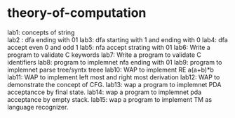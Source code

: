# theory-of-computation

lab1: concepts of string  
lab2 : dfa ending with 01
lab3: dfa starting with 1 and ending with 0
lab4: dfa accept even 0 and odd 1
lab5: nfa accept strating with 01
lab6: Write a program to validate C keywords
lab7: Write a program to validate C identifiers
lab8: program to implemnet nfa ending with 01
lab9: program to implemnet parse tree/syntx treee
lab10: WAP to implement RE a(a+b)*b
lab11: WAP to implement left most and right most derivation
lab12: WAP to demonstrate the concept of CFG.
lab13: wap a program to implemnet PDA acceptancce by final state.
lab14: wap a program to implemnet pda acceptance by empty stack.
lab15: wap a program to implement TM as language recognizer.
